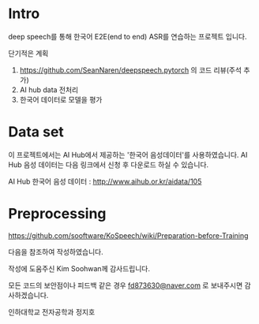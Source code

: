 # Intro

deep speech를 통해 한국어 E2E(end to end) ASR를 연습하는 프로젝트 입니다.

단기적은 계획
1. https://github.com/SeanNaren/deepspeech.pytorch 의 코드 리뷰(주석 추가)
2. AI hub data 전처리
3. 한국어 데이터로 모델을 평가

# Data set

이 프로젝트에서는 AI Hub에서 제공하는 '한국어 음성데이터'를 사용하였습니다. 
AI Hub 음성 데이터는 다음 링크에서 신청 후 다운로드 하실 수 있습니다.

AI Hub 한국어 음성 데이터 : http://www.aihub.or.kr/aidata/105

# Preprocessing

https://github.com/sooftware/KoSpeech/wiki/Preparation-before-Training

다음을 참조하여 작성하였습니다.

작성에 도움주신 Kim Soohwan께 감사드립니다.

모든 코드의 보안점이나 피드백 같은 경우 fd873630@naver.com 로 보내주시면 감사하겠습니다.

인하대학교 전자공학과 정지호
